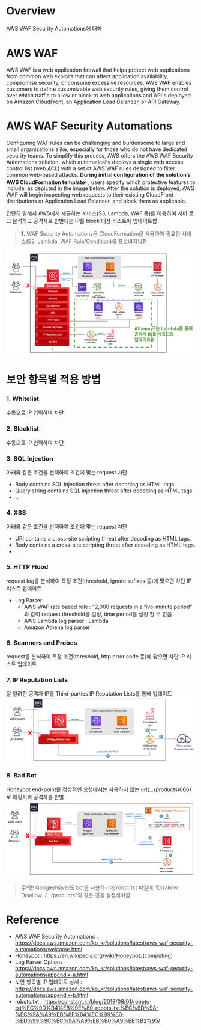 # Overview
AWS WAF Security Automations에 대해


# AWS WAF
AWS WAF is a web application firewall that helps protect web applications from common web exploits that can affect application availability, compromise security, or consume excessive resources. AWS WAF enables customers to define customizable web security rules, giving them control over which traffic to allow or block to web applications and API's deployed on Amazon CloudFront, an Application Load Balancer, or API Gateway.


# AWS WAF Security Automations
Configuring WAF rules can be challenging and burdensome to large and small organizations alike, especially for those who do not have dedicated security teams. To simplify this process, AWS offers the AWS WAF Security Automations solution, which automatically deploys a single web access control list (web ACL) with a set of AWS WAF rules designed to filter common web-based attacks. __During initial configuration of the solution’s AWS CloudFormation template__<sup id="a1">[1](#s1)</sup> , users specify which protective features to include, as depicted in the image below. After the solution is deployed, AWS WAF will begin inspecting web requests to their existing CloudFront distributions or Application Load Balancer, and block them as applicable.

간단히 말해서 AWS에서 제공하는 서비스(S3, Lambda, WAF 등)를 이용하여 서버 로그 분석하고 공격자로 판별되는 IP를 block 대상 리스트에 업데이트함

><b id="s1">1.</b> WAF Security Automations은 CloudFormation을 사용하여 필요한 서비스(S3, Lambda, WAF Rule/Condition)를 프로비저닝함

![alt text](aws_waf_security_automations.png)

# 보안 항목별 적용 방법
### 1. Whitelist
수동으로 IP 입력하여 차단

### 2. Blacklist
수동으로 IP 입력하여 차단

### 3. SQL Injection
아래와 같은 조건을 선택하여 조건에 맞는 request 차단
* Body contains SQL injection threat after decoding as HTML tags.
* Query string contains SQL injection threat after decoding as HTML tags.
* ...

### 4. XSS
아래와 같은 조건을 선택하여 조건에 맞는 request 차단
* URI contains a cross-site scripting threat after decoding as HTML tags.
* Body contains a cross-site scripting threat after decoding as HTML tags.
* ...

### 5. HTTP Flood
request log를 분석하여 특정 조건(threshold, ignore sufixes 등)에 맞으면 차단 IP 리스트 업데이트

* Log Parser
  * AWS WAF rate based rule : "2,000 requests in a five-minute period" 와 같이 request threshold를 설정, time period를 설정 할 수 없음
  * AWS Lambda log parser : Lambda
  * Amazon Athena log parser

### 6. Scanners and Probes
request를 분석하여 특정 조건(threshold, http error code 등)에 맞으면 차단 IP 리스트 업데이트

### 7. IP Reputation Lists
잘 알려진 공격자 IP를 Third-parties IP Reputation Lists를 통해 업데이트
![alt text](ip-reputation-lists-flow.png)

### 8. Bad Bot
Honeypot end-point를 정상적인 요청에서는 사용하지 않는 url(.../products/666)로 매핑시켜 공격자를 판별
![alt text](bad-bot.png)
> 주의!! Google/Naver도 bot을 사용하기에 robot.txt 파일에 "Disallow: Disallow: /.../products"와 같은 것을 설정해야함

# Reference
* AWS WAF Security Automations : https://docs.aws.amazon.com/ko_kr/solutions/latest/aws-waf-security-automations/welcome.html
* Honeypot : https://en.wikipedia.org/wiki/Honeypot_(computing)
* Log Parser Options : https://docs.aws.amazon.com/ko_kr/solutions/latest/aws-waf-security-automations/appendix-a.html
* 보안 항목별 IP 업데이트 상세 : https://docs.aws.amazon.com/ko_kr/solutions/latest/aws-waf-security-automations/appendix-b.html
* robots.txt : https://constant.kr/blog/2018/08/01/robots-txt%EC%9D%B4%EB%9E%80-robots-txt%EC%9D%98-%EC%9A%A9%EB%8F%84%EC%99%80-%ED%99%9C%EC%9A%A9%EB%B0%A9%EB%B2%95/
